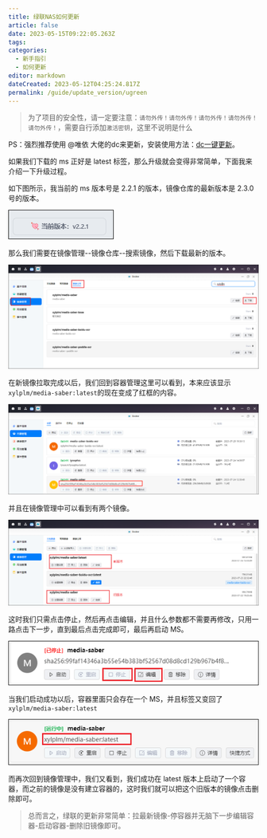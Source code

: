 ```yaml
---
title: 绿联NAS如何更新
article: false
date: 2023-05-15T09:22:05.263Z
tags:
categories: 
  - 新手指引
  - 如何更新
editor: markdown
dateCreated: 2023-05-12T04:25:24.817Z
permalink: /guide/update_version/ugreen
---
```


> 为了项目的安全性，请一定要注意：`请勿外传！请勿外传！请勿外传！请勿外传！请勿外传！`，需要自行添加`激活密钥`，这里不说明是什么

PS：强烈推荐使用 @唯依 大佬的dc来更新，安装使用方法：[dc一键更新](/guide/update_version/dc/)。

如果我们下载的 ms 正好是 latest 标签，那么升级就会变得非常简单，下面我来介绍一下升级过程。

如下图所示，我当前的 ms 版本号是 2.2.1 的版本，镜像仓库的最新版本是 2.3.0 号的版本。

![img](./images/0101.png)

那么我们需要在镜像管理--镜像仓库--搜索镜像，然后下载最新的版本。

![img](./images/0102.png)

在新镜像拉取完成以后，我们回到容器管理这里可以看到，本来应该显示`xylplm/media-saber:latest`的现在变成了红框的内容。

![img](./images/0103.png)

并且在镜像管理中可以看到有两个镜像。

![img](./images/0104.png)

这时我们只需点击停止，然后再点击编辑，并且什么参数都不需要再修改，只用一路点击下一步，直到最后点击完成即可，最后再启动 MS。

![img](./images/0105.png)

当我们启动成功以后，容器里面只会存在一个 MS，并且标签又变回了`xylplm/media-saber:latest`

![img](./images/0106.png)

而再次回到镜像管理中，我们又看到，我们成功在 latest 版本上启动了一个容器，而之前的镜像是没有建立容器的，这时我们就可以把这个旧版本的镜像点击删除即可。

> 总而言之，绿联的更新非常简单：拉最新镜像-停容器并无脑下一步编辑容器-启动容器-删除旧镜像即可。


